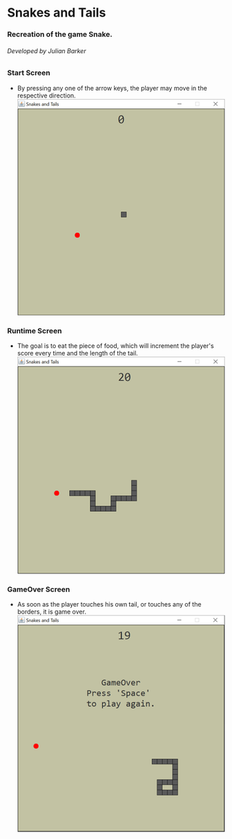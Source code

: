 # Snakes and Tails
### Recreation of the game Snake.
###### Developed by Julian Barker

### Start Screen
  - By pressing any one of the arrow keys, the player may move in the respective direction.
![Start](https://github.com/julianb393/Snakes_and_Tails/blob/master/screenshots/start.png)

### Runtime Screen
  - The goal is to eat the piece of food, which will increment the player's score every time and the length of the tail.
![Running](https://github.com/julianb393/Snakes_and_Tails/blob/master/screenshots/running.png)

### GameOver Screen
  - As soon as the player touches his own tail, or touches any of the borders, it is game over.
![Gameover](https://github.com/julianb393/Snakes_and_Tails/blob/master/screenshots/gameover.png)
